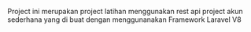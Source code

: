Project ini merupakan project latihan menggunakan rest api project akun sederhana yang di buat dengan menggunanakan Framework Laravel V8
